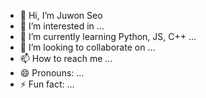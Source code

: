 - 👋 Hi, I’m Juwon Seo
- 👀 I’m interested in ...
- 🌱 I’m currently learning Python, JS, C++ ...
- 💞️ I’m looking to collaborate on ...
- 📫 How to reach me ...
- 😄 Pronouns: ...
- ⚡ Fun fact: ...

<!---
jxxuwon/jxxuwon is a ✨ special ✨ repository because its `README.md` (this file) appears on your GitHub profile.
You can click the Preview link to take a look at your changes.
--->
